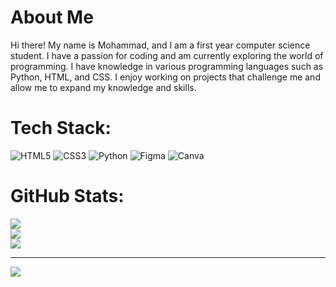 # About Me
Hi there! My name is Mohammad, and I am a first year computer science student. I have a passion for coding and am currently exploring the world of programming.
I have knowledge in various programming languages such as Python, HTML, and CSS. I enjoy working on projects that challenge me and allow me to expand my knowledge and skills.


# Tech Stack:
![HTML5](https://img.shields.io/badge/html5-%23E34F26.svg?style=for-the-badge&logo=html5&logoColor=white) ![CSS3](https://img.shields.io/badge/css3-%231572B6.svg?style=for-the-badge&logo=css3&logoColor=white) ![Python](https://img.shields.io/badge/python-3670A0?style=for-the-badge&logo=python&logoColor=ffdd54) 	![Figma](https://img.shields.io/badge/figma-%23F24E1E.svg?style=for-the-badge&logo=figma&logoColor=white) ![Canva](https://img.shields.io/badge/Canva-%2300C4CC.svg?style=for-the-badge&logo=Canva&logoColor=white)
# GitHub Stats:
![](https://github-readme-stats.vercel.app/api?username=mohammadamxn&theme=prussian&hide_border=false&include_all_commits=false&count_private=false)<br/>
![](https://github-readme-streak-stats.herokuapp.com/?user=mohammadamxn&theme=prussian&hide_border=false)<br/>
![](https://github-readme-stats.vercel.app/api/top-langs/?username=mohammadamxn&theme=prussian&hide_border=false&include_all_commits=false&count_private=false&layout=compact)

---
[![](https://visitcount.itsvg.in/api?id=mohammadamxn&icon=0&color=0)](https://visitcount.itsvg.in)

<!-- Proudly created with GPRM ( https://gprm.itsvg.in ) -->
